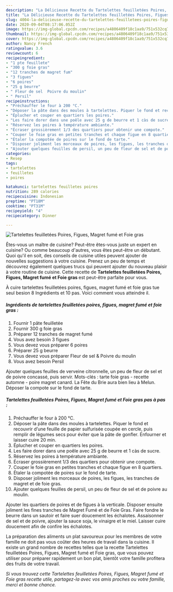 ```yaml
---
description: "La Délicieuse Recette du Tartelettes feuilletées Poires, Figues, Magret fumé et Foie gras"
title: "La Délicieuse Recette du Tartelettes feuilletées Poires, Figues, Magret fumé et Foie gras"
slug: 4004-la-delicieuse-recette-du-tartelettes-feuilletees-poires-figues-magret-fume-et-foie-gras
date: 2020-09-04T08:17:06.052Z
image: https://img-global.cpcdn.com/recipes/a4806409f18c1aa9/751x532cq70/tartelettes-feuilletees-poires-figues-magret-fume-et-foie-gras-photo-principale-de-la-recette.jpg
thumbnail: https://img-global.cpcdn.com/recipes/a4806409f18c1aa9/751x532cq70/tartelettes-feuilletees-poires-figues-magret-fume-et-foie-gras-photo-principale-de-la-recette.jpg
cover: https://img-global.cpcdn.com/recipes/a4806409f18c1aa9/751x532cq70/tartelettes-feuilletees-poires-figues-magret-fume-et-foie-gras-photo-principale-de-la-recette.jpg
author: Nancy French
ratingvalue: 3.6
reviewcount: 6
recipeingredient:
- "1 pte feuillete"
- "300 g foie gras"
- "12 tranches de magret fum"
- "3 figues"
- "6 poires"
- "25 g beurre"
- " Fleur de sel  Poivre du moulin"
- " Persil"
recipeinstructions:
- "Préchauffer le four à 200 °C."
- "Déposer la pâte dans des moules à tartelettes. Piquer le fond et recouvrir d’une feuille de papier sulfurisée coupée en cercle, puis remplir de légumes secs pour éviter que la pâte de gonfler. Enfourner et laisser cuire 20 min."
- "Éplucher et couper en quartiers les poires."
- "Les faire dorer dans une poêle avec 25 g de beurre et 1 càs de sucre."
- "Réservez les poires à température ambiante."
- "Écraser grossièrement 1/3 des quartiers pour obtenir une compote."
- "Couper le foie gras en petites tranches et chaque figue en 8 quartiers."
- "Étaler la compotée de poires sur le fond de tarte."
- "Disposer joliment les morceaux de poires, les figues, les tranches de magret et de foie gras."
- "Ajouter quelques feuilles de persil, un peu de fleur de sel et de poivre au moulin."
categories:
- Resep
tags:
- tartelettes
- feuilletes
- poires

katakunci: tartelettes feuilletes poires 
nutrition: 289 calories
recipecuisine: Indonesian
preptime: "PT18M"
cooktime: "PT31M"
recipeyield: "4"
recipecategory: Dinner

---
```



![Tartelettes feuilletées Poires, Figues, Magret fumé et Foie gras](https://img-global.cpcdn.com/recipes/a4806409f18c1aa9/751x532cq70/tartelettes-feuilletees-poires-figues-magret-fume-et-foie-gras-photo-principale-de-la-recette.jpg)

Êtes-vous un maître de cuisine? Peut-être êtes-vous juste un expert en cuisine? Ou comme beaucoup d'autres, vous êtes peut-être un débutant. Quoi qu'il en soit, des conseils de cuisine utiles peuvent ajouter de nouvelles suggestions à votre cuisine. Prenez un peu de temps et découvrez également quelques trucs qui peuvent ajouter du nouveau plaisir à votre routine de cuisine. Cette recette de <strong> Tartelettes feuilletées Poires, Figues, Magret fumé et Foie gras </strong> est peut-être parfaite pour vous.

<!--inarticleads1-->

À cuire tartelettes feuilletées poires, figues, magret fumé et foie gras tue seul besion 8 Ingrédients et 10 pas. Voici comment vous atteindre il.

##### Ingrédients de tartelettes feuilletées poires, figues, magret fumé et foie gras :

1. Fournir 1 pâte feuilletée
1. Fournir 300 g foie gras
1. Préparer 12 tranches de magret fumé
1. Vous avez besoin 3 figues
1. Vous devez vous préparer 6 poires
1. Préparer 25 g beurre
1. Vous devez vous préparer  Fleur de sel &amp; Poivre du moulin
1. Vous avez besoin  Persil


Ajouter quelques feuilles de verveine citronnelle, un peu de fleur de sel et de poivre concassé, puis servir. Mots-clés : tarte foie gras - recette automne - poire magret canard. La Fête du Brie aura bien lieu à Melun. Déposer la compote sur le fond de tarte. 

<!--inarticleads2-->

##### Tartelettes feuilletées Poires, Figues, Magret fumé et Foie gras pas à pas :

1. Préchauffer le four à 200 °C.
1. Déposer la pâte dans des moules à tartelettes. Piquer le fond et recouvrir d’une feuille de papier sulfurisée coupée en cercle, puis remplir de légumes secs pour éviter que la pâte de gonfler. Enfourner et laisser cuire 20 min.
1. Éplucher et couper en quartiers les poires.
1. Les faire dorer dans une poêle avec 25 g de beurre et 1 càs de sucre.
1. Réservez les poires à température ambiante.
1. Écraser grossièrement 1/3 des quartiers pour obtenir une compote.
1. Couper le foie gras en petites tranches et chaque figue en 8 quartiers.
1. Étaler la compotée de poires sur le fond de tarte.
1. Disposer joliment les morceaux de poires, les figues, les tranches de magret et de foie gras.
1. Ajouter quelques feuilles de persil, un peu de fleur de sel et de poivre au moulin.


Ajouter les quartiers de poires et de figues à la verticale. Disposer ensuite joliment les fines tranches de Magret Fumé et de Foie Gras. Faire fondre le beurre dans un sautoir et faire suer doucement les échalotes. Assaisonner de sel et de poivre, ajouter la sauce soja, le vinaigre et le miel. Laisser cuire doucement afin de confire les échalotes. 

<!--inarticleads1-->

<p>
La préparation des aliments un plat savoureux pour les membres de votre famille ne doit pas vous coûter des heures de travail dans la cuisine. Il existe un grand nombre de recettes telles que la recette Tartelettes feuilletées Poires, Figues, Magret fumé et Foie gras, que vous pouvez utiliser pour préparer rapidement un bon plat, bientôt votre famille profitera des fruits de votre travail.
</p>

<p>
<i>Si vous trouvez cette Tartelettes feuilletées Poires, Figues, Magret fumé et Foie gras recette utile, partagez-la avec vos amis proches ou votre famille, merci et bonne chance.</i>
</p>
